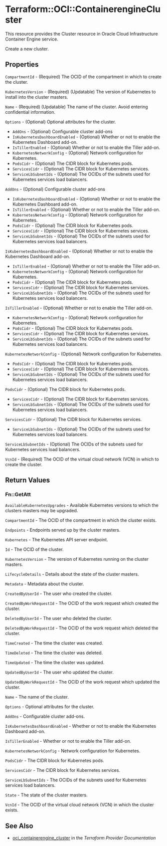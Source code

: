 # Terraform::OCI::ContainerengineCluster

This resource provides the Cluster resource in Oracle Cloud Infrastructure Container Engine service.

Create a new cluster.

## Properties

`CompartmentId` - (Required) The OCID of the compartment in which to create the cluster.

`KubernetesVersion` - (Required) (Updatable) The version of Kubernetes to install into the cluster masters.

`Name` - (Required) (Updatable) The name of the cluster. Avoid entering confidential information.

`Options` - (Optional) Optional attributes for the cluster.
* `AddOns` - (Optional) Configurable cluster add-ons
* `IsKubernetesDashboardEnabled` - (Optional) Whether or not to enable the Kubernetes Dashboard add-on.
* `IsTillerEnabled` - (Optional) Whether or not to enable the Tiller add-on.
* `KubernetesNetworkConfig` - (Optional) Network configuration for Kubernetes.
* `PodsCidr` - (Optional) The CIDR block for Kubernetes pods.
* `ServicesCidr` - (Optional) The CIDR block for Kubernetes services.
* `ServiceLbSubnetIds` - (Optional) The OCIDs of the subnets used for Kubernetes services load balancers.

`AddOns` - (Optional) Configurable cluster add-ons
* `IsKubernetesDashboardEnabled` - (Optional) Whether or not to enable the Kubernetes Dashboard add-on.
* `IsTillerEnabled` - (Optional) Whether or not to enable the Tiller add-on.
* `KubernetesNetworkConfig` - (Optional) Network configuration for Kubernetes.
* `PodsCidr` - (Optional) The CIDR block for Kubernetes pods.
* `ServicesCidr` - (Optional) The CIDR block for Kubernetes services.
* `ServiceLbSubnetIds` - (Optional) The OCIDs of the subnets used for Kubernetes services load balancers.

`IsKubernetesDashboardEnabled` - (Optional) Whether or not to enable the Kubernetes Dashboard add-on.
* `IsTillerEnabled` - (Optional) Whether or not to enable the Tiller add-on.
* `KubernetesNetworkConfig` - (Optional) Network configuration for Kubernetes.
* `PodsCidr` - (Optional) The CIDR block for Kubernetes pods.
* `ServicesCidr` - (Optional) The CIDR block for Kubernetes services.
* `ServiceLbSubnetIds` - (Optional) The OCIDs of the subnets used for Kubernetes services load balancers.

`IsTillerEnabled` - (Optional) Whether or not to enable the Tiller add-on.
* `KubernetesNetworkConfig` - (Optional) Network configuration for Kubernetes.
* `PodsCidr` - (Optional) The CIDR block for Kubernetes pods.
* `ServicesCidr` - (Optional) The CIDR block for Kubernetes services.
* `ServiceLbSubnetIds` - (Optional) The OCIDs of the subnets used for Kubernetes services load balancers.

`KubernetesNetworkConfig` - (Optional) Network configuration for Kubernetes.
* `PodsCidr` - (Optional) The CIDR block for Kubernetes pods.
* `ServicesCidr` - (Optional) The CIDR block for Kubernetes services.
* `ServiceLbSubnetIds` - (Optional) The OCIDs of the subnets used for Kubernetes services load balancers.

`PodsCidr` - (Optional) The CIDR block for Kubernetes pods.
* `ServicesCidr` - (Optional) The CIDR block for Kubernetes services.
* `ServiceLbSubnetIds` - (Optional) The OCIDs of the subnets used for Kubernetes services load balancers.

`ServicesCidr` - (Optional) The CIDR block for Kubernetes services.
* `ServiceLbSubnetIds` - (Optional) The OCIDs of the subnets used for Kubernetes services load balancers.

`ServiceLbSubnetIds` - (Optional) The OCIDs of the subnets used for Kubernetes services load balancers.

`VcnId` - (Required) The OCID of the virtual cloud network (VCN) in which to create the cluster.


## Return Values

### Fn::GetAtt

`AvailableKubernetesUpgrades` - Available Kubernetes versions to which the clusters masters may be upgraded.

`CompartmentId` - The OCID of the compartment in which the cluster exists.

`Endpoints` - Endpoints served up by the cluster masters.

`Kubernetes` - The Kubernetes API server endpoint.

`Id` - The OCID of the cluster.

`KubernetesVersion` - The version of Kubernetes running on the cluster masters.

`LifecycleDetails` - Details about the state of the cluster masters.

`Metadata` - Metadata about the cluster.

`CreatedByUserId` - The user who created the cluster.

`CreatedByWorkRequestId` - The OCID of the work request which created the cluster.

`DeletedByUserId` - The user who deleted the cluster.

`DeletedByWorkRequestId` - The OCID of the work request which deleted the cluster.

`TimeCreated` - The time the cluster was created.

`TimeDeleted` - The time the cluster was deleted.

`TimeUpdated` - The time the cluster was updated.

`UpdatedByUserId` - The user who updated the cluster.

`UpdatedByWorkRequestId` - The OCID of the work request which updated the cluster.

`Name` - The name of the cluster.

`Options` - Optional attributes for the cluster.

`AddOns` - Configurable cluster add-ons.

`IsKubernetesDashboardEnabled` - Whether or not to enable the Kubernetes Dashboard add-on.

`IsTillerEnabled` - Whether or not to enable the Tiller add-on.

`KubernetesNetworkConfig` - Network configuration for Kubernetes.

`PodsCidr` - The CIDR block for Kubernetes pods.

`ServicesCidr` - The CIDR block for Kubernetes services.

`ServiceLbSubnetIds` - The OCIDs of the subnets used for Kubernetes services load balancers.

`State` - The state of the cluster masters.

`VcnId` - The OCID of the virtual cloud network (VCN) in which the cluster exists.

## See Also

* [oci_containerengine_cluster](https://www.terraform.io/docs/providers/oci/r/containerengine_cluster.html) in the _Terraform Provider Documentation_